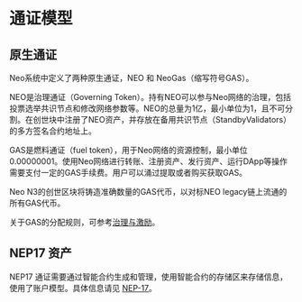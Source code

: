 # 通证模型

## 原生通证

Neo系统中定义了两种原生通证，NEO 和 NeoGas（缩写符号GAS）。

NEO是治理通证（Governing Token）。持有NEO可以参与Neo网络的治理，包括投票选举共识节点和修改网络参数等。NEO的总量为1亿，最小单位为1，且不可分割。在创世块中注册了NEO资产，并存放在备用共识节点（StandbyValidators）的多方签名合约地址上。

GAS是燃料通证（fuel token），用于Neo网络的资源控制，最小单位0.00000001。使用Neo网络进行转账、注册资产、发行资产、运行DApp等操作需要支付一定的GAS手续费。用户可以涌过提取或者购买获取GAS。

Neo N3的创世区块将铸造准确数量的GAS代币，以对标NEO legacy链上流通的所有GAS代币。

关于GAS的分配规则，可参考[治理与激励](../../governance.md)。

## NEP17 资产

NEP17 通证需要通过智能合约生成和管理，使用智能合约的存储区来存储信息，使用了账户模型。具体信息请见 [NEP-17](../../../develop/write/nep17.md)。